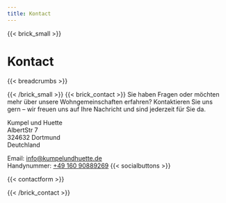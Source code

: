 ```yaml
---
title: Kontact
---
```

{{< brick_small >}}
# Kontact
{{< breadcrumbs >}}

{{< /brick_small >}}
{{< brick_contact >}}
Sie haben Fragen oder möchten mehr über unsere Wohngemeinschaften erfahren? Kontaktieren Sie uns gern – wir freuen uns auf Ihre Nachricht und sind jederzeit für Sie da.

Kumpel und Huette </br>
AlbertStr 7  
324632 Dortmund  
Deutchland

Email: info@kumpelundhuette.de </br>
Handynummer: <a href="tel:+4916090889269"> +49 160 90889269</a>
{{< socialbuttons >}}

{{< contactform >}}



{{< /brick_contact >}}